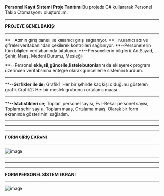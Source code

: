 **Personel Kayıt Sistemi**
**Proje Tanıtımı**
Bu projede C# kullanarak Personel Takip Otomasyonu oluşturdum. 

------------------------------------------------

**PROJEYE GENEL BAKIŞ:**

------------------------------------------------ 

**--Admin giriş paneli ile kullanıcı girişi sağlanıyor.
**--Kullanıcı adı ve şifreler veritabanından çekilerek kontrolleri sağlanıyor.
**--Personellerin tüm bilgileri veritabanında tutuluyor.
**--Personellerin bilgileri( Ad,Soyad, Şehir, Maaş, Medeni Durumu, Mesleği)

**--Personel **ekle,sil,güncelle,listele butonlarını** da ekleyerek program üzerinden veritabanına entegre olarak güncelleme sistemini kurdum.


------------------------------------------------

**--**Grafikler ile de;**
Grafik1: Her bir şehirde kaç kişi olduğunu gösteren grafik
Grafik2: Her bir meslek grubunun ortalama maaşı


------------------------------------------------

****--İstatistikleri de;**
Toplam personel sayısı, Evli-Bekar personel sayısı, Toplam şehir sayısı, Toplam maaş, Ortalama maaş. Olarak bir form ekranında gösterimini sağladım.


-------
------
---------
**FORM GİRİŞ EKRANI**

------------------------------------------------

![image](https://github.com/mustafaarslanyazilim/Personel_Kayit_Projesi/assets/158520799/964926c0-ddca-4f4e-bbde-abc9886ae753)


-------
------
---------
**FORM PERSONEL SİSTEM EKRANI**

------------------------------------------------

![image](https://github.com/mustafaarslanyazilim/Personel_Kayit_Projesi/assets/158520799/8066d9e1-c3a2-4d40-8437-af88783a2a02)

